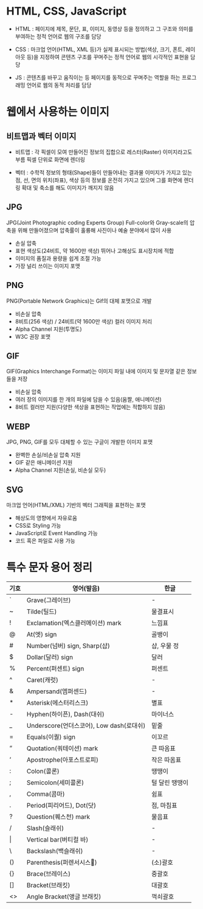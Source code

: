   # HTML, CSS, JavaScript

  - HTML : 페이지에 제목, 문단, 표, 이미지, 동영상 등을 정의하고 그 구조와 의미를 부여하는 정적 언어로 웹의 구조를 담당

  - CSS : 마크업 언어(HTML, XML 등)가 실제 표시되는 방법(색상, 크기, 폰트, 레이아웃 등)을 지정하여 콘텐츠 구조를 꾸며주는 정적 언어로 웹의 시각적인 표현을 담당

  - JS : 콘텐츠를 바꾸고 움직이는 등 페이지를 동적으로 꾸며주는 역할을 하는 프로그래밍 언어로 웹의 동적 처리를 담당


# 웹에서 사용하는 이미지

## 비트맵과 벡터 이미지

- 비트맵 : 각 픽셀이 모여 만들어진 정보의 집합으로 레스터(Raster) 이미지라고도 부름
픽셀 단위로 화면에 렌더링

- 벡터 :  수학적 정보의 형태(Shape)들이 만들어내는 결과물
이미지가 가지고 있는 점, 선, 면의 위치(좌표), 색상 등의 정보를 온전히 가지고 있으며 그를 화면에 렌더링 확대 및 축소를 해도 이미지가 깨지지 않음

## JPG

JPG(Joint Photographic coding Experts Group) Full-color와 Gray-scale의 압축을 위해 만들어졌으며 압축률이 훌륭해 사진이나 예술 분야에서 많이 사용

- 손실 압축
- 표현 색상도(24비트, 약 1600만 색상) 뛰어나 고해상도 표시장치에 적합
- 이미지의 품질과 용량을 쉽게 조절 가능
- 가장 널리 쓰이는 이미지 포맷

## PNG

PNG(Portable Network Graphics)는 Gif의 대체 포맷으로 개발

- 비손실 압축
- 8비트(256 색상) / 24비트(약 1600만 색상) 컬러 이미지 처리
- Alpha Channel 지원(투명도)
- W3C 권장 포맷

## GIF

GIF(Graphics Interchange Format)는 이미지 파일 내에 이미지 및 문자열 같은 정보들을 저장

- 비손실 압축
- 여러 장의 이미지를 한 개의 파일에 담을 수 있음(움짤, 애니메이션)
- 8비트 컬러만 지원(다양한 색상을 표현하는 작업에는 적합하지 않음)

## WEBP

JPG, PNG, GIF를 모두 대체할 수 있는 구글이 개발한 이미지 포맷

- 완벽한 손실/비손실 압축 지원
- GIF 같은 애니메이션 지원
- Alpha Channel 지원(손실, 비손실 모두)

## SVG

마크업 언어(HTML/XML) 기반의 벡터 그래픽을 표현하는 포맷

- 해상도의 영향에서 자유로움
- CSS로 Styling 가능
- JavaScript로 Event Handling 가능
- 코드 혹은 파일로 사용 가능

# 특수 문자 용어 정리

| 기호 |	영어(발음)	| 한글 |
| --- | --- | --- |
| \` | Grave(그레이브) | \- |
| ~ | Tilde(틸드) | 물결표시 |
| ! | Exclamation(엑스클러메이션) mark | 느낌표 |
| @ | At(엣) sign | 골뱅이 |
| # | Number(넘버) sign, Sharp(샵) | 샵, 우물 정 |
| $ | Dollar(달러) sign | 달러 |
| % | Percent(퍼센트) sign | 퍼센트 |
| ^ | Caret(캐럿) | \- |
| & | Ampersand(엠퍼센드) | \- |
| \* | Asterisk(에스터리스크) | 별표 |
| \- | Hyphen(하이픈), Dash(대쉬) | 마이너스 |
| \_ | Underscore(언더스코어), Low dash(로대쉬) | 밑줄 |
| \= | Equals(이퀄) sign | 이꼬르 |
| “ | Quotation(쿼테이션) mark | 큰 따옴표 |
| ‘ | Apostrophe(아포스트로피) | 작은 따옴표 |
| : | Colon(콜론) | 땡땡이 |
| ; | Semicolon(세미콜론) | 털 달린 땡땡이 |
| , | Comma(콤마) | 쉼표 |
| . | Period(피리어드), Dot(닷) | 점, 마침표 |
| ? | Question(퀘스천) mark | 물음표 |
| / | Slash(슬래쉬) | \- |
| \| | Vertical bar(버티컬 바) | \- |
| \\ | Backslash(백슬래쉬) | \- |
| () | Parenthesis(퍼렌서시스) | (소)괄호 |
| {} | Brace(브레이스) | 중괄호 |
| \[\] | Bracket(브래킷) | 대괄호 |
| <> | Angle Bracket(앵글 브래킷) | 꺽쇠괄호 |